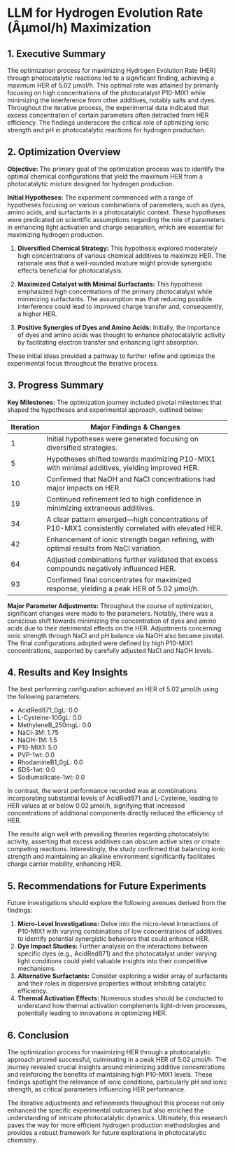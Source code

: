# LLM for Hydrogen Evolution Rate (Âµmol/h) Maximization 

## 1. Executive Summary

The optimization process for maximizing Hydrogen Evolution Rate (HER) through photocatalytic reactions led to a significant finding, achieving a maximum HER of 5.02 µmol/h. This optimal rate was attained by primarily focusing on high concentrations of the photocatalyst P10-MIX1 while minimizing the interference from other additives, notably salts and dyes. Throughout the iterative process, the experimental data indicated that excess concentration of certain parameters often detracted from HER efficiency. The findings underscore the critical role of optimizing ionic strength and pH in photocatalytic reactions for hydrogen production.

## 2. Optimization Overview

**Objective:** The primary goal of the optimization process was to identify the optimal chemical configurations that yield the maximum HER from a photocatalytic mixture designed for hydrogen production.

**Initial Hypotheses:** The experiment commenced with a range of hypotheses focusing on various combinations of parameters, such as dyes, amino acids, and surfactants in a photocatalytic context. These hypotheses were predicated on scientific assumptions regarding the role of parameters in enhancing light activation and charge separation, which are essential for maximizing hydrogen production.

1. **Diversified Chemical Strategy:** This hypothesis explored moderately high concentrations of various chemical additives to maximize HER. The rationale was that a well-rounded mixture might provide synergistic effects beneficial for photocatalysis.
  
2. **Maximized Catalyst with Minimal Surfactants:** This hypothesis emphasized high concentrations of the primary photocatalyst while minimizing surfactants. The assumption was that reducing possible interference could lead to improved charge transfer and, consequently, a higher HER.

3. **Positive Synergies of Dyes and Amino Acids:** Initially, the importance of dyes and amino acids was thought to enhance photocatalytic activity by facilitating electron transfer and enhancing light absorption.

These initial ideas provided a pathway to further refine and optimize the experimental focus throughout the iterative process.

## 3. Progress Summary

**Key Milestones:** The optimization journey included pivotal milestones that shaped the hypotheses and experimental approach, outlined below:

| Iteration | Major Findings & Changes                                        |
|-----------|---------------------------------------------------------------|
| 1         | Initial hypotheses were generated focusing on diversified strategies. |
| 5         | Hypotheses shifted towards maximizing P10-MIX1 with minimal additives, yielding improved HER. |
| 10        | Confirmed that NaOH and NaCl concentrations had major impacts on HER. |
| 19        | Continued refinement led to high confidence in minimizing extraneous additives. |
| 34        | A clear pattern emerged—high concentrations of P10-MIX1 consistently correlated with elevated HER. |
| 42        | Enhancement of ionic strength began refining, with optimal results from NaCl variation. |
| 64        | Adjusted combinations further validated that excess compounds negatively influenced HER. |
| 93        | Confirmed final concentrates for maximized response, yielding a peak HER of 5.02 µmol/h. |

**Major Parameter Adjustments:** Throughout the course of optimization, significant changes were made to the parameters. Notably, there was a conscious shift towards minimizing the concentration of dyes and amino acids due to their detrimental effects on the HER. Adjustments concerning ionic strength through NaCl and pH balance via NaOH also became pivotal. The final configurations adopted were defined by high P10-MIX1 concentrations, supported by carefully adjusted NaCl and NaOH levels.

## 4. Results and Key Insights

The best performing configuration achieved an HER of 5.02 µmol/h using the following parameters: 
- AcidRed871_0gL: 0.0
- L-Cysteine-100gL: 0.0
- MethyleneB_250mgL: 0.0
- NaCl-3M: 1.75
- NaOH-1M: 1.5
- P10-MIX1: 5.0
- PVP-1wt: 0.0
- RhodamineB1_0gL: 0.0
- SDS-1wt: 0.0
- Sodiumsilicate-1wt: 0.0

In contrast, the worst performance recorded was at combinations incorporating substantial levels of AcidRed871 and L-Cysteine, leading to HER values at or below 0.02 µmol/h, signifying that increased concentrations of additional components directly reduced the efficiency of HER.

The results align well with prevailing theories regarding photocatalytic activity, asserting that excess additives can obscure active sites or create competing reactions. Interestingly, the study confirmed that balancing ionic strength and maintaining an alkaline environment significantly facilitates charge carrier mobility, enhancing HER.

## 5. Recommendations for Future Experiments

Future investigations should explore the following avenues derived from the findings:
1. **Micro-Level Investigations:** Delve into the micro-level interactions of P10-MIX1 with varying combinations of low concentrations of additives to identify potential synergistic behaviors that could enhance HER.
2. **Dye Impact Studies:** Further analysis on the interactions between specific dyes (e.g., AcidRed871) and the photocatalyst under varying light conditions could yield valuable insights into their competitive mechanisms.
3. **Alternative Surfactants:** Consider exploring a wider array of surfactants and their roles in dispersive properties without inhibiting catalytic efficiency.
4. **Thermal Activation Effects:** Numerous studies should be conducted to understand how thermal activation complements light-driven processes, potentially leading to innovations in optimizing HER.

## 6. Conclusion

The optimization process for maximizing HER through a photocatalytic approach proved successful, culminating in a peak HER of 5.02 µmol/h. The journey revealed crucial insights around minimizing additive concentrations and reinforcing the benefits of maintaining high P10-MIX1 levels. These findings spotlight the relevance of ionic conditions, particularly pH and ionic strength, as critical parameters influencing HER performance.

The iterative adjustments and refinements throughout this process not only enhanced the specific experimental outcomes but also enriched the understanding of intricate photocatalytic dynamics. Ultimately, this research paves the way for more efficient hydrogen production methodologies and provides a robust framework for future explorations in photocatalytic chemistry.